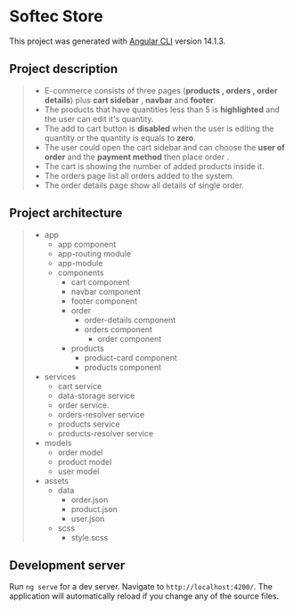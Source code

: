 # Softec Store

This project was generated with [Angular CLI](https://github.com/angular/angular-cli) version 14.1.3.

## Project description
> - E-commerce consists of three pages (**products , orders , order details**) plus **cart sidebar** , **navbar** and **footer**.
> - The products that have quantities less than 5 is **highlighted** and the user can edit it's quantity.
> - The add to cart button is **disabled** when the user is editing the quantity or the quantity is equals to **zero**.
> - The user could open the cart sidebar and can  choose the **user of order** and the **payment method** then place order .
> - The cart is showing the number of added products inside it.
> - The orders page list all orders added to the system.
> - The order details page show all details of single order.

## Project architecture
>   - app
>     - app component
>     - app-routing module
>     - app-module 
>     - components 
>       - cart component 
>       - navbar component 
>       - footer component 
>       - order
>         - order-details component  
>         - orders component
>           - order component 
>       - products
>         - product-card component 
>         - products component
>   - services 
>     - cart service
>     - data-storage service
>     - order service.
>     - orders-resolver service
>     - products service
>     - products-resolver service
>   - models
>     - order model
>     - product model
>     - user model
> - assets
>   - data
>     - order.json
>     - product.json
>     - user.json 
>   - scss
>     - style.scss
## Development server

Run `ng serve` for a dev server. Navigate to `http://localhost:4200/`. The application will automatically reload if you change any of the source files.
